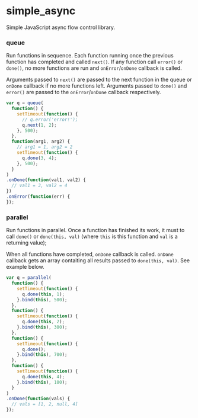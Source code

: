 simple_async
============

Simple JavaScript async flow control library.

### queue

Run functions in sequence. Each function running once the previous function has completed and called `next()`. If any function call `error()` or `done()`, no more functions are run and `onError`/`onDone` callback is called.

Arguments passed to `next()` are passed to the next function in the queue or `onDone` callback if no more functions left.
Arguments passed to `done()` and `error()` are passed to the `onError`/`onDone` callback respectively.

```js
var q = queue(
  function() {
    setTimeout(function() {
      // q.error('error!');
      q.next(1, 2);
    }, 500);
  },
  function(arg1, arg2) {
    // arg1 = 1, arg2 = 2
    setTimeout(function() {
      q.done(3, 4);
    }, 500);
  }
)
.onDone(function(val1, val2) {
  // val1 = 3, val2 = 4
})
.onError(function(err) {
});
```

### parallel

Run functions in parallel. Once a function has finished its work, it must to call `done()` or `done(this, val)` (where `this` is this function and `val` is a returning value);

When all functions have completed, `onDone` callback is called. `onDone` callback gets an array contaiting all results passed to `done(this, val)`. See example below.

```js
var q = parallel(
  function() {
    setTimeout(function() {
      q.done(this, 1);
    }.bind(this), 500);
  },
  function() {
    setTimeout(function() {
      q.done(this, 2);
    }.bind(this), 300);
  },
  function() {
    setTimeout(function() {
      q.done();
    }.bind(this), 700);
  },
  function() {
    setTimeout(function() {
      q.done(this, 4);
    }.bind(this), 100);
  }
)
.onDone(function(vals) {
  // vals = [1, 2, null, 4]
});
```
